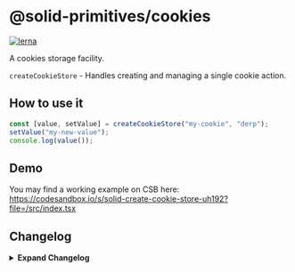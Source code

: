 # @solid-primitives/cookies

[![lerna](https://img.shields.io/badge/maintained%20with-lerna-cc00ff.svg)](https://lerna.js.org/)

A cookies storage facility.

`createCookieStore` - Handles creating and managing a single cookie action.

## How to use it

```ts
const [value, setValue] = createCookieStore("my-cookie", "derp");
setValue("my-new-value");
console.log(value());
```

## Demo

You may find a working example on CSB here: https://codesandbox.io/s/solid-create-cookie-store-uh192?file=/src/index.tsx

## Changelog

<details>
<summary><b>Expand Changelog</b></summary>

0.0.100

Initial release.

1.1.3

Official release.

1.1.4

Patched incorrect use of serialize for the deserialize method.

1.1.5

Patched issue with deleting and added strinfication ability.

1.1.6

Fixed an issue with `=` in values

</details>
